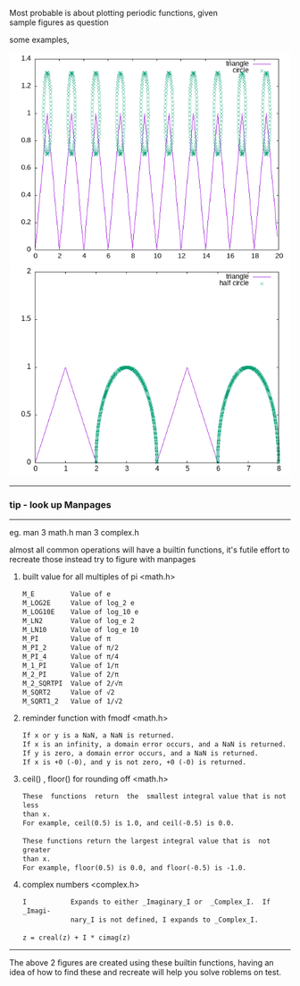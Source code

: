 Most probable is about plotting periodic functions, given  
sample figures as question

some examples,

![figure1](sample1/period1.png)
![figure1](sample2/period2.png)

------------------------------------------------------------------------
### tip - look up Manpages
------------------------------------------------------------------------

eg. man 3 math.h
    man 3 complex.h

almost all common operations will have a builtin functions, it's
futile effort to recreate those instead try to figure with manpages

1. built value for all multiples of pi  <math.h> 

       M_E         Value of e
       M_LOG2E     Value of log_2 e
       M_LOG10E    Value of log_10 e
       M_LN2       Value of log_e 2
       M_LN10      Value of log_e 10
       M_PI        Value of π
       M_PI_2      Value of π/2
       M_PI_4      Value of π/4
       M_1_PI      Value of 1/π
       M_2_PI      Value of 2/π
       M_2_SQRTPI  Value of 2/√π
       M_SQRT2     Value of √2
       M_SQRT1_2   Value of 1/√2

2. reminder function with fmodf         <math.h>

       If x or y is a NaN, a NaN is returned.
       If x is an infinity, a domain error occurs, and a NaN is returned.
       If y is zero, a domain error occurs, and a NaN is returned.
       If x is +0 (-0), and y is not zero, +0 (-0) is returned.

3. ceil() , floor() for rounding off    <math.h>

       These  functions  return  the  smallest integral value that is not less
       than x.
       For example, ceil(0.5) is 1.0, and ceil(-0.5) is 0.0.

       These functions return the largest integral value that is  not  greater
       than x.
       For example, floor(0.5) is 0.0, and floor(-0.5) is -1.0.


4. complex numbers                      <complex.h>


       I           Expands to either _Imaginary_I or  _Complex_I.  If  _Imagi‐
                   nary_I is not defined, I expands to _Complex_I.

       z = creal(z) + I * cimag(z)


----------------------------------------------------------------------------


The above 2 figures are created using these builtin functions, having
an idea of how to find these and recreate will help you solve roblems 
on test. 
